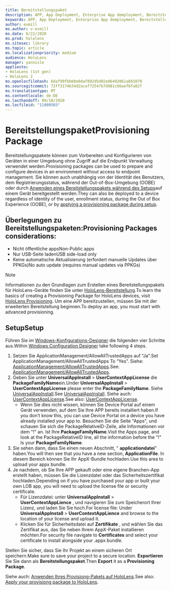 ```yaml
---
title: Bereitstellungspaket
description: APP, App Deployment, Enterprise App demployment, Bereitstellung
keywords: APP, App Deployment, Enterprise App demployment, Bereitstellung
author: evmill
ms.author: v-evmill
ms.date: 6/22/2020
ms.prod: hololens
ms.sitesec: library
ms.topic: article
ms.localizationpriority: medium
audience: HoloLens
manager: yannisle
appliesto:
- HoloLens (1st gen)
- HoloLens 2
ms.openlocfilehash: 6daf99fbb60e0daf892d5d02e86492061a665070
ms.sourcegitcommit: 72ff3174b34d2acaf72547b7d981c66aef8fa82f
ms.translationtype: MT
ms.contentlocale: de-DE
ms.lasthandoff: 09/10/2020
ms.locfileid: "11009503"
---
```

# <span data-ttu-id="a4f20-104">Bereitstellungspaket</span><span class="sxs-lookup"><span data-stu-id="a4f20-104">Provisioning Package</span></span>

<span data-ttu-id="a4f20-105">Bereitstellungspakete können zum Vorbereiten und Konfigurieren von Geräten in einer Umgebung ohne Zugriff auf die Endpunkt Verwaltung verwendet werden.</span><span class="sxs-lookup"><span data-stu-id="a4f20-105">Provisioning packages can be used to prepare and configure devices in an environment without access to endpoint management.</span></span> <span data-ttu-id="a4f20-106">Sie können auch unabhängig von der Identität des Benutzers, dem Registrierungsstatus, während der Out-of-Box-Umgebung (OOBE) oder durch [Anwenden eines Bereitstellungspakets während des Setups](https://docs.microsoft.com/hololens/hololens-provisioning##apply-a-provisioning-package-to-hololens-during-setup)auf einem Gerät bereitgestellt werden.</span><span class="sxs-lookup"><span data-stu-id="a4f20-106">They can also be deployed to a device regardless of identity of the user, enrollment status, during the Out of Box Experience (OOBE), or by [applying a provisioning package during setup](https://docs.microsoft.com/hololens/hololens-provisioning##apply-a-provisioning-package-to-hololens-during-setup).</span></span>

## <span data-ttu-id="a4f20-107">Überlegungen zu Bereitstellungspaketen:</span><span class="sxs-lookup"><span data-stu-id="a4f20-107">Provisioning Packages considerations:</span></span>
* <span data-ttu-id="a4f20-108">Nicht öffentliche apps</span><span class="sxs-lookup"><span data-stu-id="a4f20-108">Non-Public apps</span></span>
* <span data-ttu-id="a4f20-109">Nur USB-Seite laden</span><span class="sxs-lookup"><span data-stu-id="a4f20-109">USB side-load only</span></span>
* <span data-ttu-id="a4f20-110">Keine automatische Aktualisierung (erfordert manuelle Updates über PPKGs)</span><span class="sxs-lookup"><span data-stu-id="a4f20-110">No auto update (requires manual updates via PPKGs)</span></span>

> [!NOTE] 
> <span data-ttu-id="a4f20-111">Informationen zu den Grundlagen zum Erstellen eines Bereitstellungspakets für HoloLens-Geräte finden Sie unter [HoloLens-Bereitstellung](https://docs.microsoft.com/hololens/hololens-provisioning).</span><span class="sxs-lookup"><span data-stu-id="a4f20-111">To learn the basics of creating a Provisioning Package for HoloLens devices, visit [HoloLens Provisioning](https://docs.microsoft.com/hololens/hololens-provisioning).</span></span> <span data-ttu-id="a4f20-112">Um eine APP bereitzustellen, müssen Sie mit der erweiterten Bereitstellung beginnen.</span><span class="sxs-lookup"><span data-stu-id="a4f20-112">To deploy an app, you must start with advanced provisioning.</span></span> 

## <span data-ttu-id="a4f20-113">Setup</span><span class="sxs-lookup"><span data-stu-id="a4f20-113">Setup</span></span>

<span data-ttu-id="a4f20-114">Führen Sie im [Windows-Konfigurations-Designer](https://www.microsoft.com/store/productId/9NBLGGH4TX22) die folgenden vier Schritte aus.</span><span class="sxs-lookup"><span data-stu-id="a4f20-114">Within [Windows Configuration Designer](https://www.microsoft.com/store/productId/9NBLGGH4TX22) take following 4 steps.</span></span>

1. <span data-ttu-id="a4f20-115">Setzen Sie ApplicationManagement/AllowAllTrustedApps auf "Ja".</span><span class="sxs-lookup"><span data-stu-id="a4f20-115">Set ApplicationManagement/AllowAllTrustedApps To “Yes”.</span></span> <span data-ttu-id="a4f20-116">Siehe: [ApplicationManagement/AllowAllTrustedApps](https://docs.microsoft.com/windows/client-management/mdm/policy-csp-applicationmanagement#applicationmanagement-allowalltrustedapps).</span><span class="sxs-lookup"><span data-stu-id="a4f20-116">See: [ApplicationManagement/AllowAllTrustedApps](https://docs.microsoft.com/windows/client-management/mdm/policy-csp-applicationmanagement#applicationmanagement-allowalltrustedapps).</span></span>
2. <span data-ttu-id="a4f20-117">Geben Sie unter **UniversalAppInstall**  >  **UserContextAppLicense** die **PackageFamilyName**ein.</span><span class="sxs-lookup"><span data-stu-id="a4f20-117">Under **UniversalAppInstall** > **UserContextAppLicense** please enter the **PackageFamilyName**.</span></span> <span data-ttu-id="a4f20-118">Siehe [UniversalAppInstall](https://docs.microsoft.com/windows/configuration/wcd/wcd-universalappinstall).</span><span class="sxs-lookup"><span data-stu-id="a4f20-118">See [UniversalAppInstall](https://docs.microsoft.com/windows/configuration/wcd/wcd-universalappinstall).</span></span> <span data-ttu-id="a4f20-119">Siehe auch: [UserContextAppLicense](https://docs.microsoft.com/windows/configuration/wcd/wcd-universalappinstall#usercontextapplicense).</span><span class="sxs-lookup"><span data-stu-id="a4f20-119">See also: [UserContextAppLicense](https://docs.microsoft.com/windows/configuration/wcd/wcd-universalappinstall#usercontextapplicense).</span></span>
    - <span data-ttu-id="a4f20-120">Wenn Sie dies nicht wissen, können Sie Device Portal auf einem Gerät verwenden, auf dem Sie Ihre APP bereits installiert haben.</span><span class="sxs-lookup"><span data-stu-id="a4f20-120">If you don’t know this, you can use Device Portal on a device you have already installed your app to.</span></span> <span data-ttu-id="a4f20-121">Besuchen Sie die Seite "Apps", und schauen Sie sich die PackageRelativeID-Zeile, alle Informationen vor dem "!" an. Ist Ihre **PackageFamilyName**.</span><span class="sxs-lookup"><span data-stu-id="a4f20-121">Visit the Apps page, and look at the PackageRelativeID line, all the information before the "!" Is your **PackageFamilyName**.</span></span>
3. <span data-ttu-id="a4f20-122">Sie sehen dann, dass Sie einen neuen Abschnitt, " **applicationdatei**" haben.</span><span class="sxs-lookup"><span data-stu-id="a4f20-122">You will then see that you have a new section, **ApplicationFile**.</span></span> <span data-ttu-id="a4f20-123">In diesem Bereich können Sie Ihr AppX-Bundle hochladen.</span><span class="sxs-lookup"><span data-stu-id="a4f20-123">Use this area to upload your appx bundle.</span></span> 
4. <span data-ttu-id="a4f20-124">Je nachdem, ob Sie Ihre APP gekauft oder eine eigene Branchen-App erstellt haben, müssen Sie die Lizenzdatei oder das Sicherheitszertifikat hochladen.</span><span class="sxs-lookup"><span data-stu-id="a4f20-124">Depending on if you have purchased your app or built your own LOB app, you will need to upload the license file or security certificate.</span></span>
    - <span data-ttu-id="a4f20-125">Für Lizenzdatei: unter **UniversalAppInstall**  >  **UserContextAppLience** , und navigieren Sie zum Speicherort Ihrer Lizenz, und laden Sie Sie hoch.</span><span class="sxs-lookup"><span data-stu-id="a4f20-125">For license file: Under **UniversalAppInstall** > **UserContextAppLience** and browse to the location of your license and upload it.</span></span> 
    - <span data-ttu-id="a4f20-126">Klicken Sie für Sicherheitsdatei auf **Zertifikate** , und wählen Sie das Zertifikat aus, das Sie neben Ihrem AppX-Paket installieren möchten.</span><span class="sxs-lookup"><span data-stu-id="a4f20-126">For security file navigate to **Certificates** and select your certificate to install alongside your .appx bundle.</span></span> 

<span data-ttu-id="a4f20-127">Stellen Sie sicher, dass Sie Ihr Projekt an einem sicheren Ort speichern.</span><span class="sxs-lookup"><span data-stu-id="a4f20-127">Make sure to save your project to a secure location.</span></span> <span data-ttu-id="a4f20-128">**Exportieren** Sie Sie dann als **Bereitstellungspaket**.</span><span class="sxs-lookup"><span data-stu-id="a4f20-128">Then **Export** it as a **Provisioning Package**.</span></span>  
    
<span data-ttu-id="a4f20-129">Siehe auch: [Anwenden Ihres Provisiong-Pakets auf HoloLens](https://docs.microsoft.com/hololens/hololens-provisioning#apply-a-provisioning-package-to-hololens-during-setup).</span><span class="sxs-lookup"><span data-stu-id="a4f20-129">See also: [Apply your provisiong package to HoloLens](https://docs.microsoft.com/hololens/hololens-provisioning#apply-a-provisioning-package-to-hololens-during-setup).</span></span>
